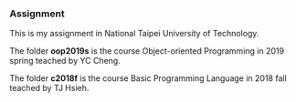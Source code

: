 ### Assignment

This is my assignment in National Taipei University of Technology.

The folder **oop2019s** is the course Object-oriented Programming in 2019 spring teached by YC Cheng.

The folder **c2018f** is the course Basic Programming Language in 2018 fall teached by TJ Hsieh.

